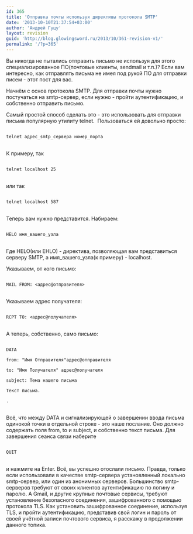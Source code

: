 ```yaml
---
id: 365
title: 'Отправка почты используя директивы протокола SMTP'
date: '2013-10-10T21:37:54+03:00'
author: 'Андрей Гуцу'
layout: revision
guid: 'http://blog.glowingsword.ru/2013/10/361-revision-v1/'
permalink: '/?p=365'
---
```


<p>Вы никогда не пытались отправить письмо не используя для этого специализированное ПО(почтовые клиенты, sendmail и т.п.)? Если вам интересно, как отправлять письма не имея под рукой ПО для отправки писем - этот пост для вас.</p>

<p>Начнём с основ протокола SMTP. Для отправки почты нужно постучаться на smtp-сервер, если нужно - пройти аутентификацию, и собственно отправить письмо.</p>

<p>Самый простой способ сделать это - это использовать для отправки письма популярную утилиту telnet.  Пользоваться ей довольно просто:</p>
<pre>
<code>
telnet адрес_smtp_сервера номер_порта
</code>
</pre>
К примеру, так
<pre>
<code>
telnet localhost 25
</code>
</pre>
или так
<pre>
<code>
telnet localhost 587
</code>
</pre>
Теперь вам нужно представится. Набираем:
<pre>
<code>
HELO имя_вашего_узла
</code>
</pre>
Где HELO(или EHLO) - директива, позволяющая вам представиться серверу SMTP, а имя_вашего_узла(к примеру) - localhost.

Указываем, от кого письмо:
<pre>
<code>
MAIL FROM: &lt;адрес@отправителя&gt;
</code>
</pre>
Указываем адрес получателя:
<pre>
<code>
RCPT TO: &lt;адрес@получателя&gt;
</code>
</pre>
А теперь, собственно, само письмо:
<pre>
<code>
DATA

from: "Имя Отправителя"адрес@отправителя

to: "Имя Получателя" адрес@получателя

subject: Тема нашего письма

Текст письма.

.
</code>
</pre>

Всё, что между DATA и сигнализирующей о завершении ввода письма одинокой точки в отдельной строке - это наше послание. Оно должно содержать поля from, to и subject, и собственно текст письма. Для завершения сеанса связи наберите

<pre>
<code>
QUIT
</code>
</pre>

и нажмите на Enter. Всё, вы успешно отослали письмо. Правда, только если использовали в качестве smtp-сервера установленный локально smtp-сервер, или один из анонимных серверов. Большинство smtp-серверов требуют от своих клиентов аутентификацию по логину и паролю. А Gmail, и другие крупные почтовые сервисы, требуют установление безопасного соединения, зашифрованного с помощью протокола TLS. Как установить зашифрованное соединение, используя TLS, и пройти аутентификацию, представив свой логин и пароль от своей учётной записи почтового сервиса, я расскажу в продолжении данного топика.